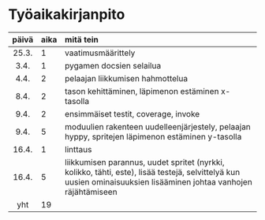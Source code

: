 # Työaikakirjanpito

| päivä | aika | mitä tein |
| :----:|:-----| :-----|
| 25.3. | 1    | vaatimusmäärittely |
| 3.4.  | 1    | pygamen docsien selailua |
| 4.4.  | 2    | pelaajan liikkumisen hahmottelua |
| 8.4.  | 2    | tason kehittäminen, läpimenon estäminen x-tasolla |
| 9.4.  | 2    | ensimmäiset testit, coverage, invoke |
| 9.4.  | 5    | moduulien rakenteen uudelleenjärjestely, pelaajan hyppy, spritejen läpimenon estäminen y-tasolla |
| 16.4.  | 1    | linttaus |
| 16.4.  | 5    | liikkumisen parannus, uudet spritet (nyrkki, kolikko, tähti, este), lisää testejä, selvittelyä kun uusien ominaisuuksien lisääminen johtaa vanhojen räjähtämiseen |
| yht   | 19    | |